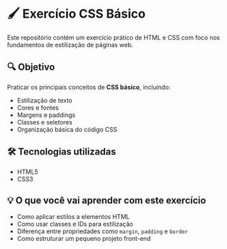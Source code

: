 # 🖌️ Exercício CSS Básico

Este repositório contém um exercício prático de HTML e CSS com foco nos fundamentos de estilização de páginas web.

## 🔍 Objetivo

Praticar os principais conceitos de **CSS básico**, incluindo:
- Estilização de texto
- Cores e fontes
- Margens e paddings
- Classes e seletores
- Organização básica do código CSS

## 🛠️ Tecnologias utilizadas

- HTML5
- CSS3

## 💡 O que você vai aprender com este exercício

- Como aplicar estilos a elementos HTML
- Como usar classes e IDs para estilização
- Diferença entre propriedades como `margin`, `padding` e `border`
- Como estruturar um pequeno projeto front-end
